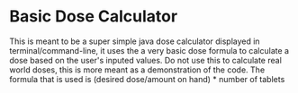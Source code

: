 # Basic Dose Calculator
This is meant to be a super simple java dose calculator displayed in terminal/command-line, it uses the a very basic dose formula to calculate a dose based on the user's inputed values. Do not use this to calculate real world doses, this is more meant as a demonstration of the code. The formula that is used is (desired dose/amount on hand) * number of tablets
